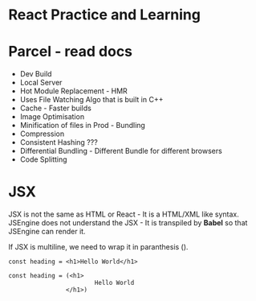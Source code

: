 # React Practice and Learning

# Parcel - read docs
- Dev Build
- Local Server
- Hot Module Replacement - HMR
- Uses File Watching Algo that is built in C++
- Cache - Faster builds
- Image Optimisation
- Minification of files in Prod - Bundling
- Compression
- Consistent Hashing ???
- Differential Bundling - Different Bundle for different browsers
- Code Splitting

# JSX 
JSX is not the same as HTML or React - It is a HTML/XML like syntax.
JSEngine does not understand the JSX - It is transpiled by <b>Babel</b> so that JSEngine can render it.

If JSX is multiline, we need to wrap it in paranthesis ().

```
const heading = <h1>Hello World</h1>

const heading = (<h1>
                        Hello World
                </h1>)

```
